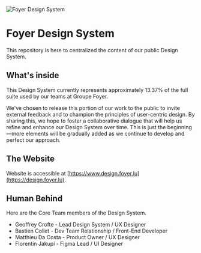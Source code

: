 ![Foyer Design System](https://repository-images.githubusercontent.com/212557910/60527300-e937-11e9-9968-bb6c139f1680)

# Foyer Design System

This repository is here to centralized the content of our public Design System.

## What's inside

This Design System currently represents approximately 13.37% of the full suite used by our teams at Groupe Foyer.

We've chosen to release this portion of our work to the public to invite external feedback and to champion the principles of user-centric design. By sharing this, we hope to foster a collaborative dialogue that will help us refine and enhance our Design System over time. This is just the beginning—more elements will be gradually added as we continue to develop and perfect our approach.

## The Website

Website is accessible at [https://www.design.foyer.lu](https://design.foyer.lu).

## Human Behind

Here are the Core Team members of the Design System.

* Geoffrey Crofte - Lead Design System / UX Designer
* Bastien Collet - Dev Team Relationship / Front-End Developer
* Matthieu Da Costa - Product Owner / UX Designer
* Florentin Jakupi - Figma Lead / UI Designer
